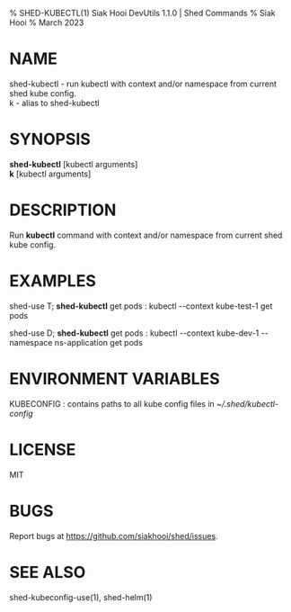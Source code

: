 % SHED-KUBECTL(1) Siak Hooi DevUtils 1.1.0 | Shed Commands
% Siak Hooi
% March 2023

# NAME
shed-kubectl - run kubectl with context and/or namespace from current shed kube config.\
k - alias to shed-kubectl

# SYNOPSIS
**shed-kubectl** [kubectl arguments]\
**k**  [kubectl arguments]

# DESCRIPTION
Run **kubectl** command with context and/or namespace from current shed kube config.

# EXAMPLES
shed-use T; **shed-kubectl** get pods
: kubectl --context kube-test-1 get pods

shed-use D; **shed-kubectl** get pods
: kubectl --context kube-dev-1 --namespace ns-application get pods

# ENVIRONMENT VARIABLES
KUBECONFIG
: contains paths to all kube config files in *~/.shed/kubectl-config*

# LICENSE
MIT

# BUGS
Report bugs at https://github.com/siakhooi/shed/issues.

# SEE ALSO
shed-kubeconfig-use(1), shed-helm(1)